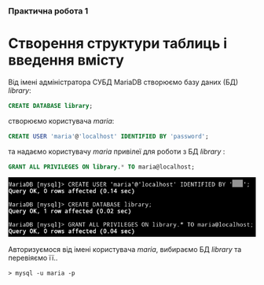 ### Практична робота 1

Створення структури таблиць і введення вмісту
=============================================

Від імені адміністратора СУБД MariaDB cтворюємо базу даних (БД) _library_:

```sql
CREATE DATABASE library;
```
створюємо користувача _maria_:

```sql
CREATE USER 'maria'@'localhost' IDENTIFIED BY 'password';
```
та надаємо користувачу _maria_ привілеї для роботи з БД _library_ :

```sql
GRANT ALL PRIVILEGES ON library.* TO maria@localhost;
```
![pic 01](ms01.png)

Авторизуємося від імені користувача _maria_, вибираємо БД _library_ та перевіяємо її.. 

```
> mysql -u maria -p 
```


```sql
